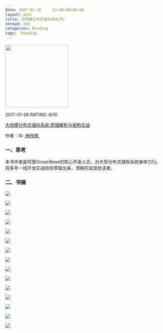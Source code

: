```yaml
---
date: 2017-01-26     23:00:00+00:00
layout: post
title: 大规模分布式储存系统(R)
thread: 103
categories: Reading
tags:  Reading
---
```


<img src="https://images-cn.ssl-images-amazon.com/images/I/518q81SW-XL.jpg" width="200" />

2017-01-26 RATING:  6/10

[大规模分布式储存系统:原理解析与架构实战][1]

作者：中 [ 杨传辉 ][2]

### 一、思考
本书作者是阿里OceanBase的核心开发人员，对大型分布式储存系统身体力行。将多年一线开发实战经验萃取出来，清晰的呈现给读者。

### 二、书摘

![][image-1]

![][image-2]

![][image-3]

![][image-4]

![][image-5]

![][image-6]

![][image-7]

![][image-8]

![][image-9]

![][image-10]

![][image-11]

![][image-12]

![][image-13]

![][image-14]

![][image-15]








[1]:	https://www.amazon.cn/dp/B00EUU40TS/ref=tmm_pap_swatch_0?_encoding=UTF8&qid=1485489775
[2]:	%E6%9D%A8%E4%BC%A0%E8%BE%89

[image-1]:	/images/%E5%A4%A7%E8%A7%84%E6%A8%A1%E5%88%86%E5%B8%83%E5%BC%8F%E5%82%A8%E5%AD%98%E7%B3%BB%E7%BB%9F/1.png
[image-2]:	/images/%E5%A4%A7%E8%A7%84%E6%A8%A1%E5%88%86%E5%B8%83%E5%BC%8F%E5%82%A8%E5%AD%98%E7%B3%BB%E7%BB%9F/2.png
[image-3]:	/images/%E5%A4%A7%E8%A7%84%E6%A8%A1%E5%88%86%E5%B8%83%E5%BC%8F%E5%82%A8%E5%AD%98%E7%B3%BB%E7%BB%9F/3.png
[image-4]:	/images/%E5%A4%A7%E8%A7%84%E6%A8%A1%E5%88%86%E5%B8%83%E5%BC%8F%E5%82%A8%E5%AD%98%E7%B3%BB%E7%BB%9F/4.png
[image-5]:	/images/%E5%A4%A7%E8%A7%84%E6%A8%A1%E5%88%86%E5%B8%83%E5%BC%8F%E5%82%A8%E5%AD%98%E7%B3%BB%E7%BB%9F/5.png
[image-6]:	/images/%E5%A4%A7%E8%A7%84%E6%A8%A1%E5%88%86%E5%B8%83%E5%BC%8F%E5%82%A8%E5%AD%98%E7%B3%BB%E7%BB%9F/6.png
[image-7]:	/images/%E5%A4%A7%E8%A7%84%E6%A8%A1%E5%88%86%E5%B8%83%E5%BC%8F%E5%82%A8%E5%AD%98%E7%B3%BB%E7%BB%9F/7.png
[image-8]:	/images/%E5%A4%A7%E8%A7%84%E6%A8%A1%E5%88%86%E5%B8%83%E5%BC%8F%E5%82%A8%E5%AD%98%E7%B3%BB%E7%BB%9F/8.png
[image-9]:	/images/%E5%A4%A7%E8%A7%84%E6%A8%A1%E5%88%86%E5%B8%83%E5%BC%8F%E5%82%A8%E5%AD%98%E7%B3%BB%E7%BB%9F/9.png
[image-10]:	/images/%E5%A4%A7%E8%A7%84%E6%A8%A1%E5%88%86%E5%B8%83%E5%BC%8F%E5%82%A8%E5%AD%98%E7%B3%BB%E7%BB%9F/10.png
[image-11]:	/images/%E5%A4%A7%E8%A7%84%E6%A8%A1%E5%88%86%E5%B8%83%E5%BC%8F%E5%82%A8%E5%AD%98%E7%B3%BB%E7%BB%9F/11.png
[image-12]:	/images/%E5%A4%A7%E8%A7%84%E6%A8%A1%E5%88%86%E5%B8%83%E5%BC%8F%E5%82%A8%E5%AD%98%E7%B3%BB%E7%BB%9F/12.png
[image-13]:	/images/%E5%A4%A7%E8%A7%84%E6%A8%A1%E5%88%86%E5%B8%83%E5%BC%8F%E5%82%A8%E5%AD%98%E7%B3%BB%E7%BB%9F/13.png
[image-14]:	/images/%E5%A4%A7%E8%A7%84%E6%A8%A1%E5%88%86%E5%B8%83%E5%BC%8F%E5%82%A8%E5%AD%98%E7%B3%BB%E7%BB%9F/14.png
[image-15]:	/images/%E5%A4%A7%E8%A7%84%E6%A8%A1%E5%88%86%E5%B8%83%E5%BC%8F%E5%82%A8%E5%AD%98%E7%B3%BB%E7%BB%9F/15.png